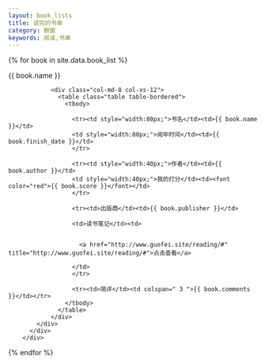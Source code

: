```yaml
---
layout: book_lists
title: 读完的书单
category: 橱窗
keywords: 阅读,书单
---
```



{% for book in site.data.book_list %}

<div class="col-md-12">
          <div class="panel panel-primary">
            <div class="panel-heading">{{ book.name }}</div>
            <div class="panel-body">

                <div class="col-md-8 col-xs-12">
                  <table class="table table-bordered">
                    <tbody>

                      <tr><td style="width:80px;">书名</td><td>{{ book.name }}</td>
                      <td style="width:80px;">阅毕时间</td><td>{{ book.finish_date }}</td>
                      </tr>

                      <tr><td style="width:40px;">作者</td><td>{{ book.author }}</td>
                      <td style="width:40px;">我的打分</td><td><font color="red">{{ book.score }}</font></td>
                      </tr>

                      <tr><td>出版商</td><td>{{ book.publisher }}</td>

                      <td>读书笔记</td><td>


                        <a href="http://www.guofei.site/reading/#" title="http://www.guofei.site/reading/#">点击查看</a>

                      </td>
                      </tr>

                      <tr><td>简评</td><td colspan=" 3 ">{{ book.comments }}</td></tr>
                    </tbody>
                  </table>
                </div>
            </div>
          </div>
        </div>

{% endfor %}
